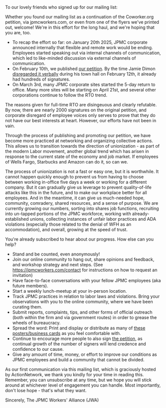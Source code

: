 To our lovely friends who signed up for our mailing list:

Whether you found our mailing list as a continuation of the Coworker.org petition, via jpmcworkers.com, or even from one of the flyers we've printed out, welcome! We're in this effort for the long haul, and we're hoping that you are, too.

* To recap the effort so far: on January 20th 2025, JPMC corporate announced internally that flexible and remote work would be ending. Employees started speaking out via internal channels of communication, which led to like-minded discussion via external channels of communication.
* On February 10th, we published [our petition](https://www.coworker.org/petitions/professional-dignity). By the time Jamie Dimon [disregarded it verbally](https://www.reuters.com/business/finance/jpmorgan-ceo-dimon-derides-in-office-work-pushback-demands-efficiency-2025-02-13/) during his town hall on February 12th, it already had hundreds of signatures.
* On March 3rd, many JPMC corporate sites started the 5-day return to office. Many more sites will be starting on April 21st, and several other corporations continue to follow the RTO trend. 

The reasons given for full-time RTO are disingeuous and clearly refutable. By now, there are nearly 2000 signatures on the original petition, and corporate disregard of employee voices only serves to prove that they do not have our best interests at heart.
However, our efforts have not been in vain.

Through the process of publishing and promoting our petition, we have become more practiced at networking and organizing collective actions. This allows us to transition towards the direction of unionization - 
as part of the modern Labor movement, another global trend which has arisen in response to the current state of the economy and job market. If employees of Wells Fargo, Starbucks and Amazon can do it, so can we.

The process of unionization is not a fast or easy one, but it is worthwhile. It cannot happen quickly enough to prevent us from having to choose between working in-office five days a week or working for a different company. But it can gradually give us leverage to prevent quality-of-life attacks like this in the future, and to make our workplace better for all employees. And in the meantime, it can give us much-needed hope, community, comradery, shared resources, and a sense of purpose. We are currently growing our numbers, sorting into shares job functions, recruiting into un-tapped portions of the JPMC workforce, working with already-established unions, collecting instances of unfair labor practices and ADA violations (especially those related to the denial of WFH as an accommodation), and overall, growing at the speed of trust.
  
You're already subscribed to hear about our progress. How else can you help?

* Stand and be counted, even anonymously!
* Join our online community to hang out, share opinions and feedback, and workshop strategy and next steps. (See https://jpmcworkers.com/contact for instructions on how to request an invitation)
* Have face-to-face conversations with your fellow JPMC employees (aka future members).
* Start a weekly lunch-meetup at your in-person location.
* Track JPMC practices in relation to labor laws and violations. Bring your observations with you to the online community, where we have been curating them.
* Submit reports, complaints, tips, and other forms of official outreach (both within the firm and via government routes) in order to grease the wheels of bureaucracy.
* Spread the word: Print and display or distribute as many of [these posters/business cards](https://github.com/jpmcWorkers/jpmcWorkers.github.io/tree/main/docs/img/posters) as you feel comfortable with.
* Continue to encourage more people to also sign [the petition](https://www.coworker.org/petitions/professional-dignity), as continual growth of the number of signers will lend credence and confidence to our cause.
* Give any amount of time, money, or effort to improve our conditions as JPMC employees and build a community that cannot be divided.

As our first communication via this mailing list, which is graciously hosted by ActionNetwork, we thank you kindly for your time in reading this. Remember, you can unsubscribe at any time, but we hope you will stick around at whichever level of engagement you can handle.
Most importantly, don't lose hope - that's what they want.

Sincerely,
The JPMC Workers' Alliance (JWA)
